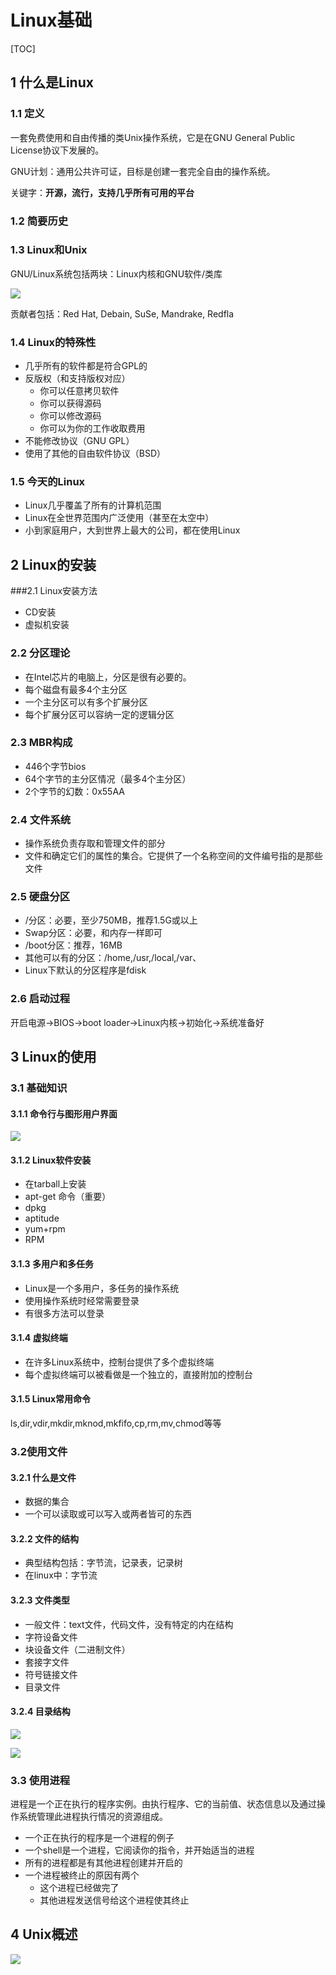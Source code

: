 # Linux基础

[TOC]

## 1 什么是Linux

### 1.1 定义

一套免费使用和自由传播的类Unix操作系统，它是在GNU General Public License协议下发展的。

GNU计划：通用公共许可证，目标是创建一套完全自由的操作系统。

关键字：**开源，流行，支持几乎所有可用的平台**

### 1.2 简要历史

### 1.3 Linux和Unix

GNU/Linux系统包括两块：Linux内核和GNU软件/类库

![](img/1_1.png)

贡献者包括：Red Hat, Debain, SuSe, Mandrake, Redfla

### 1.4 Linux的特殊性

- 几乎所有的软件都是符合GPL的
- 反版权（和支持版权对应）
  - 你可以任意拷贝软件
  - 你可以获得源码
  - 你可以修改源码
  - 你可以为你的工作收取费用
- 不能修改协议（GNU GPL）
- 使用了其他的自由软件协议（BSD）

### 1.5 今天的Linux

- Linux几乎覆盖了所有的计算机范围
- Linux在全世界范围内广泛使用（甚至在太空中）
- 小到家庭用户，大到世界上最大的公司，都在使用Linux

## 2 Linux的安装

###2.1 Linux安装方法

- CD安装
- 虚拟机安装

### 2.2 分区理论

- 在Intel芯片的电脑上，分区是很有必要的。
- 每个磁盘有最多4个主分区
- 一个主分区可以有多个扩展分区
- 每个扩展分区可以容纳一定的逻辑分区

### 2.3 MBR构成

- 446个字节bios
- 64个字节的主分区情况（最多4个主分区）
- 2个字节的幻数：0x55AA

### 2.4 文件系统

- 操作系统负责存取和管理文件的部分
- 文件和确定它们的属性的集合。它提供了一个名称空间的文件编号指的是那些文件

### 2.5 硬盘分区

- /分区：必要，至少750MB，推荐1.5G或以上
- Swap分区：必要，和内存一样即可
- /boot分区：推荐，16MB
- 其他可以有的分区：/home,/usr,/local,/var、
- Linux下默认的分区程序是fdisk

### 2.6 启动过程

开启电源->BIOS->boot loader->Linux内核->初始化->系统准备好

## 3 Linux的使用

### 3.1 基础知识

#### 3.1.1 命令行与图形用户界面

![](img/1_2.png)

#### 3.1.2 Linux软件安装

- 在tarball上安装
- apt-get 命令（重要）
- dpkg
- aptitude
- yum+rpm
- RPM

#### 3.1.3 多用户和多任务

- Linux是一个多用户，多任务的操作系统
- 使用操作系统时经常需要登录
- 有很多方法可以登录

#### 3.1.4 虚拟终端

- 在许多Linux系统中，控制台提供了多个虚拟终端
- 每个虚拟终端可以被看做是一个独立的，直接附加的控制台

#### 3.1.5 Linux常用命令

ls,dir,vdir,mkdir,mknod,mkfifo,cp,rm,mv,chmod等等

### 3.2使用文件

#### 3.2.1 什么是文件

- 数据的集合
- 一个可以读取或可以写入或两者皆可的东西

#### 3.2.2 文件的结构

- 典型结构包括：字节流，记录表，记录树
- 在linux中：字节流

#### 3.2.3 文件类型

- 一般文件：text文件，代码文件，没有特定的内在结构
- 字符设备文件
- 块设备文件（二进制文件）
- 套接字文件
- 符号链接文件
- 目录文件

#### 3.2.4 目录结构

![](img/1_3.png)

![](img/1_4.png)

### 3.3 使用进程

进程是一个正在执行的程序实例。由执行程序、它的当前值、状态信息以及通过操作系统管理此进程执行情况的资源组成。

- 一个正在执行的程序是一个进程的例子
- 一个shell是一个进程，它阅读你的指令，并开始适当的进程
- 所有的进程都是有其他进程创建并开启的
- 一个进程被终止的原因有两个
  - 这个进程已经做完了
  - 其他进程发送信号给这个进程使其终止

## 4 Unix概述

![](img/1_5.png)

